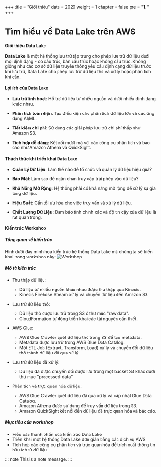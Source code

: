 +++
title = "Giới thiệu"
date = 2020
weight = 1
chapter = false
pre = "<b>1. </b>"
+++

# Tìm hiểu về Data Lake trên AWS

#### Giới thiệu Data Lake

**Data Lake** là một hệ thống lưu trữ tập trung cho phép lưu trữ dữ liệu dưới mọi định dạng - có cấu trúc, bán cấu trúc hoặc không cấu trúc. Không giống như các cơ sở dữ liệu truyền thống yêu cầu định dạng dữ liệu trước khi lưu trữ, Data Lake cho phép lưu trữ dữ liệu thô và xử lý hoặc phân tích khi cần.

#### Lợi ích của Data Lake

- **Lưu trữ linh hoạt**: Hỗ trợ dữ liệu từ nhiều nguồn và dưới nhiều định dạng khác nhau.

- **Phân tích toàn diện**: Tạo điều kiện cho phân tích dữ liệu lớn và các ứng dụng AI/ML.

- **Tiết kiệm chi phí**: Sử dụng các giải pháp lưu trữ chi phí thấp như Amazon S3.

- **Tích hợp dễ dàng**: Kết nối mượt mà với các công cụ phân tích và báo cáo như Amazon Athena và QuickSight.

#### Thách thức khi triển khai Data Lake

- **Quản Lý Dữ Liệu**: Làm thế nào để tổ chức và quản lý dữ liệu hiệu quả?

- **Bảo Mật**: Làm sao để ngăn chặn truy cập trái phép vào dữ liệu?

- **Khả Năng Mở Rộng**: Hệ thống phải có khả năng mở rộng để xử lý sự gia tăng dữ liệu.

- **Hiệu Suất**: Cần tối ưu hóa cho việc truy vấn và xử lý dữ liệu.

- **Chất Lượng Dữ Liệu**: Đảm bảo tính chính xác và độ tin cậy của dữ liệu là rất quan trọng.

#### Kiến trúc Workshop

##### Tổng quan về kiến trúc

Hình dưới đây minh họa kiến trúc hệ thống Data Lake mà chúng ta sẽ triển khai trong workshop này:
![Workshop](/images/1/workshop.jpg)

##### Mô tả kiến trúc

- Thu thập dữ liệu:

  - Dữ liệu từ nhiều nguồn khác nhau được thu thập qua Kinesis.
  - Kinesis Firehose Stream xử lý và chuyển dữ liệu đến Amazon S3.

- Lưu trữ dữ liệu thô:

  - Dữ liệu thô được lưu trữ trong S3 ở thư mục "raw data".
  - CloudFormation tự động triển khai các tài nguyên cần thiết.

- AWS Glue:

  - AWS Glue Crawler quét dữ liệu thô trong S3 để tạo metadata.
  - Metadata được lưu trữ trong AWS Glue Data Catalog.
  - Một ETL Job (Extract, Transform, Load) xử lý và chuyển đổi dữ liệu thô thành dữ liệu đã qua xử lý.

- Lưu trữ dữ liệu đã xử lý:

  - Dữ liệu đã được chuyển đổi được lưu trong một bucket S3 khác dưới thư mục "processed-data".

- Phân tích và trực quan hóa dữ liệu:

  - AWS Glue Crawler quét dữ liệu đã qua xử lý và cập nhật Glue Data Catalog.
  - Amazon Athena được sử dụng để truy vấn dữ liệu trong S3.
  - Amazon QuickSight kết nối đến dữ liệu để trực quan hóa và báo cáo.

##### Mục tiêu của workshop

- Hiểu các thành phần của kiến trúc Data Lake.
- Triển khai một hệ thống Data Lake đơn giản bằng các dịch vụ AWS.
- Tích hợp các công cụ phân tích và trực quan hóa để trích xuất thông tin hữu ích từ dữ liệu.

::: note
This is a note message.
:::
